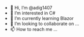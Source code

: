 - 👋 Hi, I’m @adig1407
- 👀 I’m interested in C#
- 🌱 I’m currently learning Blazor
- 💞️ I’m looking to collaborate on ...
- 📫 How to reach me ...

<!---
adig1407/adig1407 is a ✨ special ✨ repository because its `README.md` (this file) appears on your GitHub profile.
You can click the Preview link to take a look at your changes.
--->
